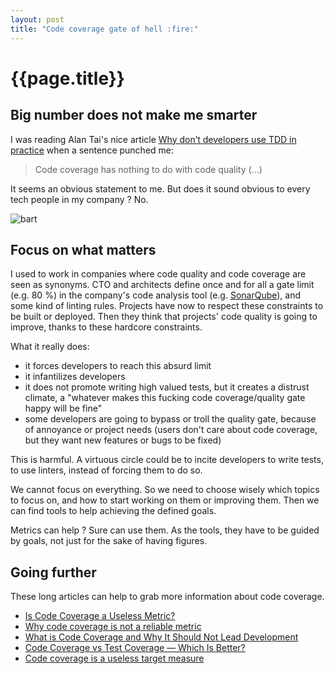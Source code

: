 ```yaml
---
layout: post
title: "Code coverage gate of hell :fire:"
---
```


# {{page.title}}

## Big number does not make me smarter

I was reading Alan Tai's nice article [Why don’t developers use TDD in practice](https://ayltai.medium.com/why-dont-developers-use-tdd-in-practice-b1e2362d4676) when a sentence punched me:

> Code coverage has nothing to do with code quality (...)

It seems an obvious statement to me. But does it sound obvious to every tech people in my company ? No.

![bart](/blog/assets/2020-11-28_bart.png)

## Focus on what matters

I used to work in companies where code quality and code coverage are seen as synonyms. CTO and architects define once and for all a gate limit (e.g. 80 %) in the company's code analysis tool (e.g. [SonarQube](https://www.sonarqube.org/)), and some kind of linting rules. Projects have now to respect these constraints to be built or deployed. Then they think that projects' code quality is going to improve, thanks to these hardcore constraints. 

What it really does:
- it forces developers to reach this absurd limit
- it infantilizes developers 
- it does not promote writing high valued tests, but it creates a distrust climate, a "whatever makes this fucking code coverage/quality gate happy will be fine"
- some developers are going to bypass or troll the quality gate, because of annoyance or project needs (users don't care about code coverage, but they want new features or bugs to be fixed) 

This is harmful. A virtuous circle could be to incite developers to write tests, to use linters, instead of forcing them to do so. 

We cannot focus on everything. So we need to choose wisely which topics to focus on, and how to start working on them or improving them. Then we can find tools to help achieving the defined goals. 

Metrics can help ? Sure can use them. As the tools, they have to be guided by goals, not just for the sake of having figures.  


## Going further 

These long articles can help to grab more information about code coverage.  

- [Is Code Coverage a Useless Metric?](https://medium.com/better-programming/is-code-coverage-a-useless-metric-bc76e0fde9e)
- [Why code coverage is not a reliable metric](https://dev.to/conectionist/why-code-coverage-is-not-a-reliable-metric-327l)
- [What is Code Coverage and Why It Should Not Lead Development](https://capgemini.github.io/testing/What-Is-Code-Coverage-and-Why-It-Should-Not-Lead-Development/)
- [Code Coverage vs Test Coverage — Which Is Better?](https://dzone.com/articles/code-coverage-vs-test-coverage-which-is-better)
- [Code coverage is a useless target measure](https://blog.ploeh.dk/2015/11/16/code-coverage-is-a-useless-target-measure/)

